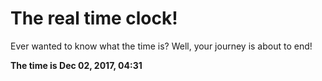 # The real time clock!

Ever wanted to know what the time is? Well, your journey is about to end!

**The time is Dec 02, 2017, 04:31**